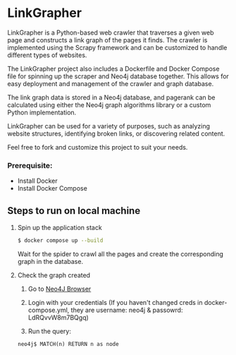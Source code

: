 # LinkGrapher

LinkGrapher is a Python-based web crawler that traverses a given web page and constructs a link graph of the pages it finds. The crawler is implemented using the Scrapy framework and can be customized to handle different types of websites.

The LinkGrapher project also includes a Dockerfile and Docker Compose file for spinning up the scraper and Neo4j database together. This allows for easy deployment and management of the crawler and graph database.

The link graph data is stored in a Neo4j database, and pagerank can be calculated using either the Neo4j graph algorithms library or a custom Python implementation.

LinkGrapher can be used for a variety of purposes, such as analyzing website structures, identifying broken links, or discovering related content.

Feel free to fork and customize this project to suit your needs.

### Prerequisite:
* Install Docker
* Install Docker Compose

## Steps to run on local machine

1. Spin up the application stack

    ```bash
    $ docker compose up --build
    ```

    Wait for the spider to crawl all the pages and create the corresponding graph in the database.

2. Check the graph created

    1. Go to [Neo4J Browser](http://localhost:7474/browser/)

    2. Login with your credentials (If you haven't changed creds in docker-compose.yml, they are username: neo4j & passowrd: LdRQvvW8m7BQgq)

    3. Run the query:

    ```neo4j
    neo4j$ MATCH(n) RETURN n as node
    ```